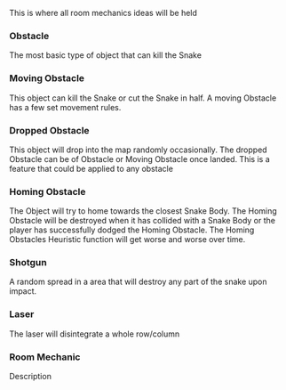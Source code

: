 This is where all room mechanics ideas will be held
### Obstacle
The most basic type of object that can kill the Snake

### Moving Obstacle
This object can kill the Snake or cut the Snake in half.
A moving Obstacle has a few set movement rules.

### Dropped Obstacle
This object will drop into the map randomly occasionally. 
The dropped Obstacle can be of Obstacle or Moving Obstacle once landed.
This is a feature that could be applied to any obstacle

### Homing Obstacle
The Object will try to home towards the closest Snake Body.
The Homing Obstacle will be destroyed when it has collided with a Snake Body or the player has successfully dodged the Homing Obstacle.
The Homing Obstacles Heuristic function will get worse and worse over time.

### Shotgun
A random spread in a area that will destroy any part of the snake upon impact.

### Laser
The laser will disintegrate a whole row/column

### Room Mechanic
Description
